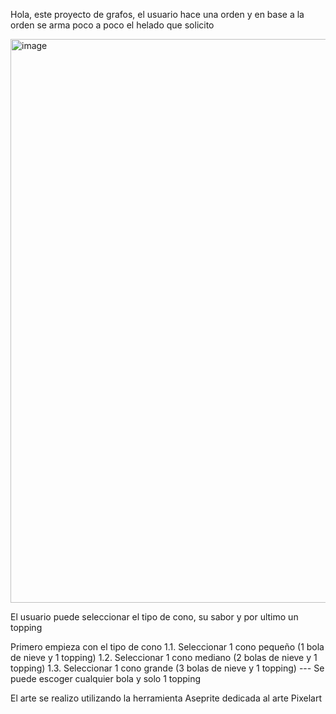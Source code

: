 Hola, este proyecto de grafos, el usuario hace una orden y en base a la orden se arma poco a poco el helado que solicito

<img width="1919" height="902" alt="image" src="https://github.com/user-attachments/assets/a724d440-fbde-46e2-a2bb-6ee12ea5a243" />

El usuario puede seleccionar el tipo de cono, su sabor y por ultimo un topping

Primero empieza con el tipo de cono
1.1. Seleccionar 1 cono pequeño (1 bola de nieve y 1 topping)
1.2. Seleccionar 1 cono mediano (2 bolas de nieve y 1 topping)
1.3. Seleccionar 1 cono grande (3 bolas de nieve y 1 topping)
--- Se puede escoger cualquier bola y solo 1 topping

El arte se realizo utilizando la herramienta Aseprite dedicada al arte Pixelart
